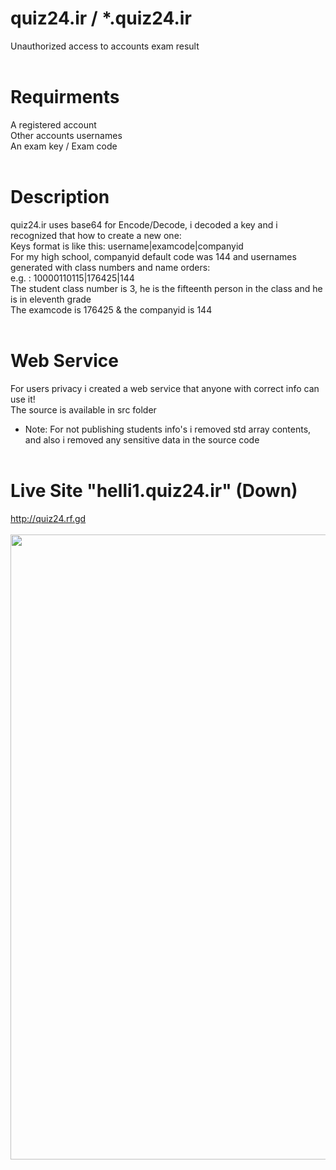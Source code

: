 # quiz24.ir / *.quiz24.ir
Unauthorized access to accounts exam result
<br><br>
# Requirments
A registered account
<br>
Other accounts usernames
<br>
An exam key / Exam code
<br><br>
# Description
quiz24.ir uses base64 for Encode/Decode, i decoded a key and i recognized that how to create a new one:
<br>
Keys format is like this: username|examcode|companyid
<br>
For my high school, companyid default code was 144 and usernames generated with class numbers and name orders:
<br>
e.g. : 10000110115|176425|144
<br>
The student class number is 3, he is the fifteenth person in the class and he is in eleventh grade
<br>
The examcode is 176425 & the companyid is 144
<br><br>
# Web Service
For users privacy i created a web service that anyone with correct info can use it!
<br>
The source is available in src folder
<br>
* Note: For not publishing students info's i removed std array contents, and also i removed any sensitive data in the source code
<br><br>
# Live Site "helli1.quiz24.ir" (Down)
http://quiz24.rf.gd
<br><br>
<img src="http://s10.picofile.com/file/8406679642/testing.gif" width="1000"/>
